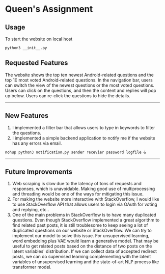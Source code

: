 # Queen's Assignment

## Usage
To start the website on local host
```
python3 __init__.py
```
## Requested Features
The website shows the top ten newest Android-related questions and the top 10 most voted Android-related questions. In the navigation bar, users can switch the view of the newest questions or the most voted questions. Users can click on the questions, and then the content and replies will pop up below. Users can re-click the questions to hide the details.

------
## New Features
1. I implemented a filter bar that allows users to type in keywords to filter the questions.
2. I implemented a simple backend application to notify me if the website has any errors via email.
```
nohup python3 notification.py sender recevier password logfile &
```
------
## Future Improvements
1. Web scraping is slow due to the latency of tons of requests and responses, which is unavoidable. Making good use of multiprocessing and threading would be one of the ways for mitigating this issue.
2. For making the website more interactive with StackOverflow, I would like to use StackOverflow API that allows users to login via OAuth for voting and replying, etc..
3. One of the main problems in StackOverflow is to have many duplicated questions. Even though StackOverflow implemented a great algorithm to find related past posts, it is still troublesome to keep seeing a lot of duplicated questions on our website or StackOverflow. We can try to implement our model to solve this issue. For unsupervised learning, word embedding plus VAE would learn a generative model. That may be useful to get related posts based on the distance of two posts on the latent variables' distribution. If we can collect data of accepted redirect posts, we can do supervised learning complementing with the latent variables of unsupervised learning and the state-of-art NLP process like transformer model. 
